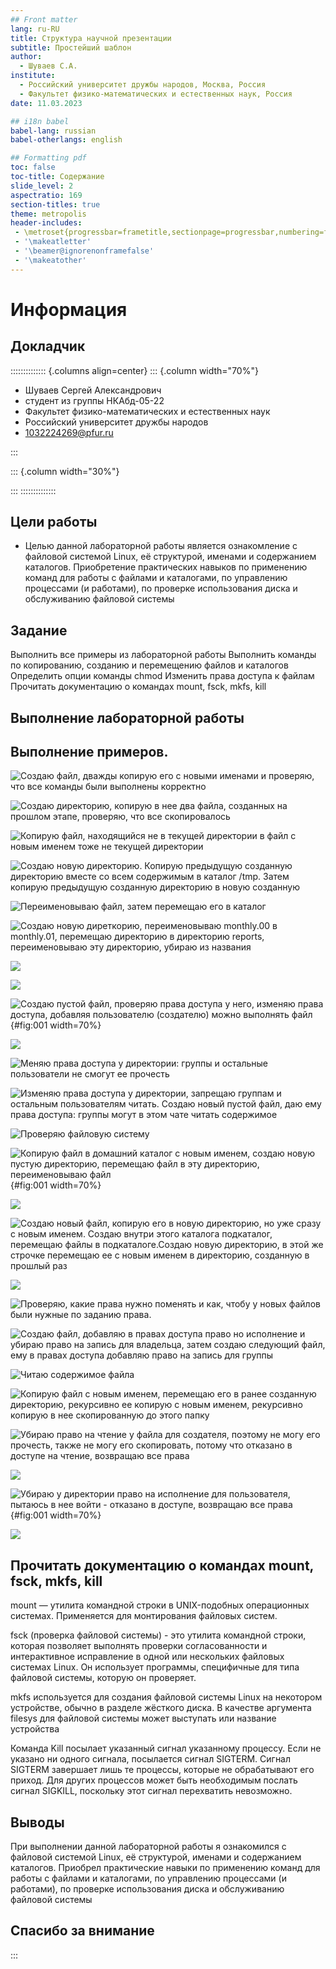 ```yaml
---
## Front matter
lang: ru-RU
title: Структура научной презентации
subtitle: Простейший шаблон
author:
  - Шуваев С.А.
institute:
  - Российский университет дружбы народов, Москва, Россия
  - Факультет физико-математических и естественных наук, Россия
date: 11.03.2023

## i18n babel
babel-lang: russian
babel-otherlangs: english

## Formatting pdf
toc: false
toc-title: Содержание
slide_level: 2
aspectratio: 169
section-titles: true
theme: metropolis
header-includes:
 - \metroset{progressbar=frametitle,sectionpage=progressbar,numbering=fraction}
 - '\makeatletter'
 - '\beamer@ignorenonframefalse'
 - '\makeatother'
---
```


# Информация

## Докладчик

:::::::::::::: {.columns align=center}
::: {.column width="70%"}

  * Шуваев Сергей Александрович
  * студент из группы НКАбд-05-22
  * Факультет физико-математических и естественных наук
  * Российский университет дружбы народов
  * [1032224269@pfur.ru](https://github.com/Grinders060050/Grinders060050.github.io)
 
:::

::: {.column width="30%"}

:::
::::::::::::::

## Цели работы

- Целью данной лабораторной работы является ознакомление с файловой системой Linux, её структурой, именами и содержанием каталогов. Приобретение практических навыков по  применению команд для работы с файлами и каталогами, по управлению процессами (и работами), по проверке использования диска и обслуживанию файловой системы

## Задание

Выполнить все примеры из лабораторной работы
Выполнить команды по копированию, созданию и перемещению файлов и каталогов
Определить опции команды chmod
Изменить права доступа к файлам
Прочитать документацию о командах mount, fsck, mkfs, kill

## Выполнение лабораторной работы

## Выполнение примеров.

![Создаю файл, дважды копирую его с новыми именами и проверяю, что все команды были выполнены корректно ](image/1.png)

![Создаю директорию, копирую в нее два файла, созданных на прошлом этапе, проверяю, что все скопировалось](image/4.png)

![Копирую файл, находящийся не в текущей директории в файл с новым именем тоже не текущей директории ](image/6.png)

![Создаю новую директорию. Копирую предыдущую созданную директорию вместе со всем содержимым в каталог /tmp. Затем копирую предыдущую созданную директорию в новую созданную](image/7.png)

![Переименовываю файл, затем перемещаю его в каталог](image/9.png)

![Создаю новую диреткорию, переименовываю monthly.00 в monthly.01, перемещаю директорию в директорию reports, переименовываю эту директорию, убираю из названия ](image/10.png)

![](image/11.png)

![](image/12.png)

![Создаю пустой файл, проверяю права доступа у него, изменяю права доступа, добавляя пользователю (создателю) можно выполнять файл ](image/13.png){#fig:001 width=70%}

![](image/14.png)

![Меняю права доступа у директории: группы и остальные пользователи не смогут ее прочесть](image/15.png)

![Изменяю права доступа у директории, запрещаю группам и остальным пользователям читать. Создаю новый пустой файл, даю ему права доступа: группы могут в этом чате читать содержимое ](image/16.png)

![Проверяю файловую систему ](image/17.png)

![Копирую файл в домашний каталог с новым именем, создаю новую пустую директорию, перемещаю файл в эту директорию, переименовываю файл](image/19.png){#fig:001 width=70%}

![](image/20.png)

![Создаю новый файл, копирую его в новую директорию, но уже сразу с новым именем. Создаю внутри этого каталога подкаталог, перемещаю файлы в подкаталоге.Создаю новую директорию, в этой же строчке перемещаю ее с новым именем в директорию, созданную в прошлый раз ](image/21.png)

![](image/22.png)

![Проверяю, какие права нужно поменять и как, чтобу у новых файлов были нужные по заданию права.](image/23.png)

![Создаю файл, добавляю в правах доступа право но исполнение и убираю право на запись для владельца, затем создаю следующий файл, ему в правах доступа добавляю право на запись для группы](image/24.png)

![Читаю содержимое файла](image/25.png)

![Копирую файл с новым именем, перемещаю его в ранее созданную директорию, рекурсивно ее копирую с новым именем, рекурсивно копирую в нее скопированную до этого папку](image/26.png)

![Убираю право на чтение у файла для создателя, поэтому не могу его прочесть, также не могу его скопировать, потому что отказано в доступе на чтение, возвращаю все права](image/27.png)

![ ](image/28.png)

![Убираю у директории право на исполнение для пользователя, пытаюсь в нее войти - отказано в доступе, возвращаю все права](image/29.png){#fig:001 width=70%}

![](image/30.png)

## Прочитать документацию о командах mount, fsck, mkfs, kill

mount — утилита командной строки в UNIX-подобных операционных системах. Применяется для монтирования файловых систем.

fsck (проверка файловой системы) - это утилита командной строки, которая позволяет выполнять проверки согласованности и интерактивное исправление в одной или нескольких файловых системах Linux. Он использует программы, специфичные для типа файловой системы, которую он проверяет.

mkfs используется для создания файловой системы Linux на некотором устройстве, обычно в разделе жёсткого диска. В качестве аргумента filesys для файловой системы может выступать или название устройства

Команда Kill посылает указанный сигнал указанному процессу. Если не указано ни одного сигнала, посылается сигнал SIGTERM. Сигнал SIGTERM завершает лишь те процессы, которые не обрабатывают его приход. Для других процессов может быть необходимым послать сигнал SIGKILL, поскольку этот сигнал перехватить невозможно.

## Выводы

При выполнении данной лабораторной работы я ознакомился с файловой системой Linux, её структурой, именами и содержанием каталогов. Приобрел практические навыки по применению команд для работы с файлами и каталогами, по управлению процессами (и работами), по проверке использования диска и обслуживанию файловой системы

## Спасибо за внимание
:::

